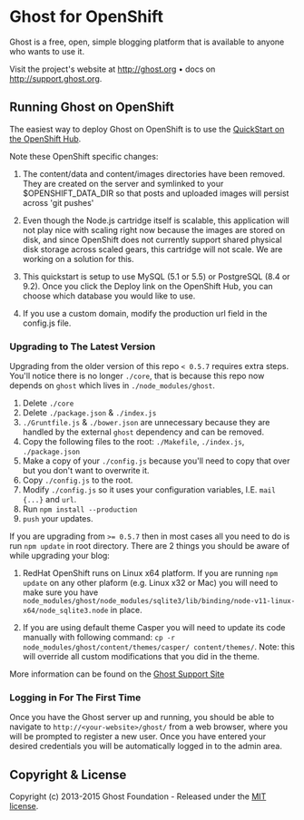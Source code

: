 # Ghost for OpenShift

Ghost is a free, open, simple blogging platform that is available to anyone who wants to use it.

Visit the project's website at <http://ghost.org> &bull; docs on <http://support.ghost.org>.

## Running Ghost on OpenShift

The easiest way to deploy Ghost on OpenShift is to use the [QuickStart on the OpenShift Hub](https://hub.openshift.com/quickstarts/119-ghost-0-5-10).

Note these OpenShift specific changes:

1. The content/data and content/images directories have been removed.  They are created on the server and symlinked to your $OPENSHIFT\_DATA\_DIR so that posts and uploaded images will persist across 'git pushes'

2. Even though the Node.js cartridge itself is scalable, this application will not play nice with scaling right now because the images are stored on disk, and since OpenShift does not currently support shared physical disk storage across scaled gears, this cartridge will not scale.  We are working on a solution for this.

3. This quickstart is setup to use MySQL (5.1 or 5.5) or PostgreSQL (8.4 or 9.2).  Once you click the Deploy link on the OpenShift Hub, you can choose which database you would like to use.

4. If you use a custom domain, modify the production url field in the config.js file.

### Upgrading to The Latest Version

Upgrading from the older version of this repo `< 0.5.7` requires extra steps. You'll notice there is no longer `./core`, that is because this repo now depends on `ghost` which lives in `./node_modules/ghost`.

 1. Delete `./core`
 2. Delete `./package.json` & `./index.js`
 3. `./Gruntfile.js` & `./bower.json` are unnecessary because they are handled by the external `ghost` dependency and can be removed.
 4. Copy the following files to the root: `./Makefile`, `./index.js`, `./package.json`
 5. Make a copy of your `./config.js` because you'll need to copy that over but you don't want to overwrite it.
 6. Copy `./config.js` to the root.
 7. Modify `./config.js` so it uses your configuration variables, I.E. `mail {...}` and `url`.
 8. Run `npm install --production`
 9. `push` your updates.

If you are upgrading from `>= 0.5.7` then in most cases all you need to do is run `npm update` in root directory. There are 2 things you should be aware of while upgrading your blog:

1. RedHat OpenShift runs on Linux x64 platform. If you are running `npm update` on any other plaform (e.g. Linux x32 or Mac) you will need to make sure you have `node_modules/ghost/node_modules/sqlite3/lib/binding/node-v11-linux-x64/node_sqlite3.node` in place.

2. If you are using default theme Casper you will need to update its code manually with following command: `cp -r node_modules/ghost/content/themes/casper/ content/themes/`. Note: this will override all custom modifications that you did in the theme.

More information can be found on the [Ghost Support Site](http://support.ghost.org/how-to-upgrade/)

### Logging in For The First Time

Once you have the Ghost server up and running, you should be able to navigate to `http://<your-website>/ghost/` from a web browser, where you will be prompted to register a new user. Once you have entered your desired credentials you will be automatically logged in to the admin area.

## Copyright & License

Copyright (c) 2013-2015 Ghost Foundation - Released under the [MIT license](LICENSE).
